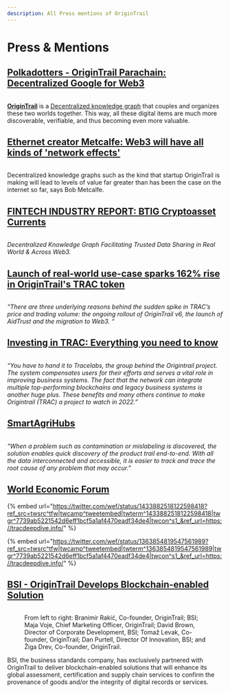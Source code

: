 ```yaml
---
description: All Press mentions of OriginTrail
---
```


# Press & Mentions

## [Polkadotters - OriginTrail Parachain: Decentralized Google for Web3](https://polkadotters.medium.com/origintrail-parachain-decentralized-google-for-web3-b87e3eef6e09) <a href="#5b27" id="5b27"></a>

<figure><img src="https://miro.medium.com/max/1100/1*IleQczLKGxupQlOe4fWTSg.png" alt=""><figcaption></figcaption></figure>

[**OriginTrail**](https://origintrail.io/) is a [Decentralized knowledge graph](https://docs.origintrail.io/layer-2-decentralized-knowledge-graph-dkg/dkgintro) that couples and organizes these two worlds together. This way, all these digital items are much more discoverable, verifiable, and thus becoming even more valuable.

## [Ethernet creator Metcalfe: Web3 will have all kinds of 'network effects'](https://www.zdnet.com/article/ethernet-creator-metcalfe-web3-will-have-all-kinds-of-network-effects/)

<figure><img src="https://www.zdnet.com/a/img/resize/156dc1d70f639ff59c14d2303911c5782d8f3546/2022/05/05/8e806949-7fe7-4f40-9c45-2b291beec777/metcalfe-2022-williamsburg.jpg?auto=webp&#x26;width=1200" alt=""><figcaption></figcaption></figure>

Decentralized knowledge graphs such as the kind that startup OriginTrail is making will lead to levels of value far greater than has been the case on the internet so far, says Bob Metcalfe.

## [FINTECH INDUSTRY REPORT: BTIG Cryptoasset Currents](https://btigresearch.bluematrix.com/sellside/EmailDocViewer?encrypt=581fef78-ef72-4af0-968c-d3900f788607\&mime=pdf\&co=btigresearch\&id=mpalmer@btig.com\&source=mail)

<figure><img src="https://www.btig.com/wp-content/themes/parent/imgs/btig-logo.png" alt=""><figcaption></figcaption></figure>

_Decentralized Knowledge Graph Facilitating Trusted Data Sharing in Real World & Across Web3._

## [Launch of real-world use-case sparks 162% rise in OriginTrail's TRAC token](https://cointelegraph.com/news/launch-of-real-world-use-case-sparks-a-162-rise-in-origintrail-s-trac-token)

<figure><img src="https://en.bitcoinwiki.org/upload/en/images/e/eb/CT.png" alt=""><figcaption></figcaption></figure>

_“There are three underlying reasons behind the sudden spike in TRAC’s price and trading volume: the ongoing rollout of OriginTrail v6, the launch of AidTrust and the migration to Web3. “_

## [Investing in TRAC: Everything you need to know](https://www.securities.io/investing-in-origintrail-trac-everything-you-need-to-know/)

<figure><img src="https://ml8ygptwlcsq.i.optimole.com/cb:h-iG~1d34f/w:230/h:30/q:mauto/https://www.securities.io/wp-content/uploads/2021/05/Logo200x26-topmenu.svg" alt=""><figcaption></figcaption></figure>

_“You have to hand it to Tracelabs, the group behind the Origintrail project. The system compensates users for their efforts and serves a vital role in improving business systems. The fact that the network can integrate multiple top-performing blockchains and legacy business systems is another huge plus. These benefits and many others continue to make Origintrail (TRAC) a project to watch in 2022.”_

## [SmartAgriHubs](https://www.smartagrihubs.eu/latest-news/BLOG-IFOAM-Application-of-OriginTrail-to-the-organic-food)

<figure><img src="https://www.smartagrihubs.eu/latest/news/2021/11/Blog-Ifoam-Cover.png" alt=""><figcaption></figcaption></figure>

_“When a problem such as contamination or mislabeling is discovered, the solution enables quick discovery of the product trail end-to-end. With all the data interconnected and accessible, it is easier to track and trace the root cause of any problem that may occur.”_

## [World Economic Forum](https://twitter.com/wef)

{% embed url="https://twitter.com/wef/status/1433882518122598418?ref_src=twsrc^tfw|twcamp^tweetembed|twterm^1433882518122598418|twgr^7739ab5221542d6eff1bcf5a1af4470eadf34de4|twcon^s1_&ref_url=https://tracdeepdive.info/" %}

{% embed url="https://twitter.com/wef/status/1363854819547561989?ref_src=twsrc^tfw|twcamp^tweetembed|twterm^1363854819547561989|twgr^7739ab5221542d6eff1bcf5a1af4470eadf34de4|twcon^s1_&ref_url=https://tracdeepdive.info/" %}

## [BSI - OriginTrail Develops Blockchain-enabled Solution](https://www.bsigroup.com/en-US/about-bsi/Media-Center/Press-Releases/2019/january/bsi-partners-with-origintrail-to-develop-blockchain-enabled-solutions/)

<figure><img src="https://www.bsigroup.com/globalassets/localfiles/en-us/images/bsi-origintrail-partnership-signing-590.jpg" alt=""><figcaption><p>From left to right: Branimir Rakić, Co-founder, OriginTrail; BSI; Maja Voje, Chief Marketing Officer, OriginTrail; David Brown, Director of Corporate Development, BSI; Tomaž Levak, Co-founder, OriginTrail; Dan Purtell, Director Of Innovation, BSI; and Žiga Drev, Co-founder, OriginTrail.</p></figcaption></figure>

BSI, the business standards company, has exclusively partnered with OriginTrail to deliver blockchain-enabled solutions that will enhance its global assessment, certification and supply chain services to confirm the provenance of goods and/or the integrity of digital records or services.
